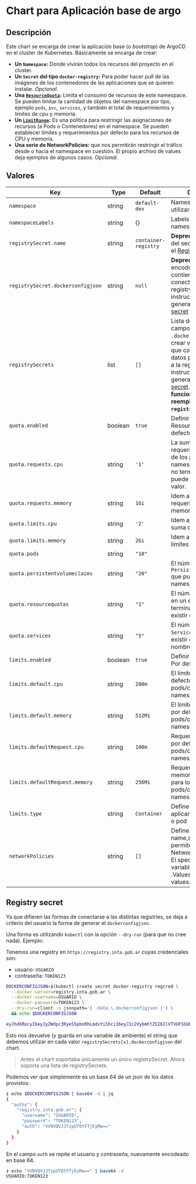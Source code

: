 # Chart para Aplicación base de argo

## Descripción

Este chart se encarga de crear la aplicación base (o _bootstrap_) de ArgoCD en
el cluster de Kubernetes. Básicamente se encarga de crear:

- **Un `Namespace`:** Donde vivirán todos los recursos del proyecto en el cluster.
- **Un `Secret` del tipo `docker-registry`:** Para poder hacer pull de las imágenes
  de los contenedores de las aplicaciones que se quieren instalar. _Opcional._
- **Una [`ResourceQuota`](https://kubernetes.io/docs/concepts/policy/resource-quotas/):**
  Limita el consumo de recursos de este namespace. Se pueden limitar la cantidad
  de objetos del namespace por tipo, ejemplo `pods`, `pvc`, `services`, y
  también el total de requerimientos y limites de cpu y memoria.
- **Un [`LimitRange`](https://kubernetes.io/docs/concepts/policy/limit-range/):**
  Es una política para restringir las asignaciones de recursos (a Pods o
  Contenedores) en el namespace. Se pueden establecer límites y requerimientos
  por defecto para los recursos de CPU y memoria.
- **Una serie de NetworkPolicies:** que nos permitirán restringir el tráfico
  desde o hacia el namespace en cuestión. El propio archivo de values deja
  ejemplos de algunos casos. _Opcional._

## Valores

| Key | Type | Default | Description |
|-----|------|---------|-------------|
| `namespace` | string | `default-dev` | Namespace que utilizará el proyecto |
| `namespaceLabels` | string | {} | Labels para el namespace creado |
| `registrySecret.name` | string | `container-registry` | **Deprecado**. Nombre del secreto usado por el [Registry secret](#registry-secret) |
| `registrySecret.dockerconfigjson` | string | `null` | **Deprecado**. String encodeado que contiene los datos para conectarse a la registry, para instrucciones de cómo generarlo ver [Registry secret](#registry-secret) |
| `registrySecrets` | list | `[]` | Lista de objetos con los campos `.name` y `.dockerconfigjson` para crear varios secretos que contienen los datos para conectarse a la registry, para instrucciones de cómo generarlo ver [Registry secret](#registry-secret). **Nueva funcionalidad que reemplaza `registrySecret`**. |
| `quota.enabled` | boolean | `true` | Definir el ResourceQuota. Por defecto sí |
| `quota.requests.cpu` | string | `'1'` | La suma de los requerimientos de CPU de los pods del namespace, que estén no terminados, no puede superar este valor.  |
| `quota.requests.memory` | string | `1Gi` | Idem ant. pero con los requerimientos de memoria  |
| `quota.limits.cpu` | string | `'2'` | Idem ant. pero con la suma de límites de CPU |
| `quota.limits.memory` | string | `2Gi` | Idem ant. pero con los límites de memoria |
| `quota.pods` | string | `"10"` |  |
| `quota.persistentvolumeclaims` | string | `"20"` | El número total de `PersistentVolumeClaims` que pueden existir en el namespace. |
| `quota.resourcequotas` | string | `"1"` | El número total de `pods` en un estado no terminal que puede existir en el namespace |
| `quota.services` | string | `"5"` | El número total de `Services` que pueden existir en el espacio de nombres |
| `limits.enabled` | boolean | `true` | Definir el LimitRange. Por defecto sí |
| `limits.default.cpu` | string | `200m` | El límite de CPU por defecto para los pods/contendores del namespace |
| `limits.default.memory` | string | `512Mi` | El límite de memoria por defecto para los pods/contendores del namespace |
| `limits.defaultRequest.cpu` | string | `100m` | Requerimientos de CPU por defecto para los pods/contendores del namespace |
| `limits.defaultRequest.memory` | string | `256Mi` | Requerimientos de memoria por defecto para los pods/contendores del namespace |
| `limits.type` | string | `Container` | Define si los limites aplican por contenedor o pod |
| `networkPolicies` | string | `[]` | Define una lista de name,spec que permiten definir NetworkPolicy objects. El spec puede usar variables del propio .Values. Ver el values.yaml provisto |

## Registry secret

Ya que difieren las formas de conectarse a las distintas registries, se deja a
criterio del usuario la forma de generar el `dockerconfigjson`.

Una forma es utilizando `kubectl` con la opción `--dry-run` (para que no cree
nada). Ejemplo:

Tenemos una registry en `https://registry.inta.gob.ar` cuyas credenciales son:

- usuario: `USUARIO`
- contraseña: `TOKEN123`

```bash
DOCKERCONFIGJSON=$(kubectl create secret docker-registry regcred \
  --docker-server=registry.inta.gob.ar \
  --docker-username=USUARIO \
  --docker-password=TOKEN123 \
  --dry-run=client -o jsonpath='{ .data.\.dockerconfigjson }') \
  && echo $DOCKERCONFIGJSON

eyJhdXRocyI6eyJyZWdpc3RyeS5pbnRhLmdvYi5hciI6eyJ1c2VybmFtZSI6IlVTVUFSSU8iLCJwYXNzd29yZCI6IlRPS0VOMTIzIiwiYXV0aCI6IlZWTlZRVkpKVHpwVVQwdEZUakV5TXc9PSJ9fX0=
```

Esto nos devuelve (y guarda en una variable de ambiente) el string que debemos
utilizar en cada valor `registrySecrets[x].dockerconfigjson` del chart.

> Antes el chart soportaba únicamente un único registrySecret. Ahora soporta una
> lista de registrySecrets.

Podemos ver que simplemente es un base 64 de un json de los datos provistos:
  
```bash
❯ echo $DOCKERCONFIGJSON | base64 -d | jq
{
  "auths": {
    "registry.inta.gob.ar": {
      "username": "USUARIO",
      "password": "TOKEN123",
      "auth": "VVNVQVJJTzpUT0tFTjEyMw=="
    }
  }
}
```

En el campo `auth` se repite el usuario y contraseña, nuevamente encodeado en
base 64.

```bash
❯ echo "VVNVQVJJTzpUT0tFTjEyMw==" | base64 -d
USUARIO:TOKEN123
```
